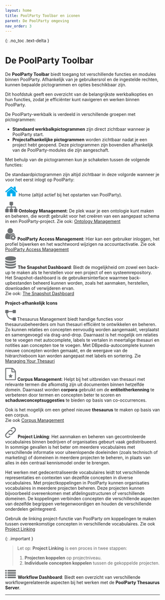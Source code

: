 ```yaml
---
layout: home
title: PoolParty Toolbar en iconen
parent: De PoolParty omgeving
nav_order: 3
---
```


{: .no_toc .text-delta }

<script>
{% include js/custom.js %}
</script>

<!-- Overlay (only once) -->
<div id="overlay" 
     style="display: none; 
            position: fixed; 
            top: 0; 
            left: 0; 
            width: 100%; 
            height: 100%; 
            background: rgba(0, 0, 0, 0.8); 
            justify-content: center; 
            align-items: center; 
            z-index: 1000;">
  
  <img id="zoomImage" 
       alt="Zoomed Image" 
       style="max-width: 90%; 
              max-height: 90%; 
              cursor: zoom-out;" 
       onclick="closeZoom()" />
</div>


# De PoolParty Toolbar

De **PoolParty Toolbar** biedt toegang tot verschillende functies en modules binnen PoolParty. Afhankelijk van je gebruikersrol en de ingestelde rechten, kunnen bepaalde pictogrammen en opties beschikbaar zijn.  

Dit hoofdstuk geeft een overzicht van de belangrijkste werkbalkopties en hun functies, zodat je efficiënter kunt navigeren en werken binnen PoolParty.


De PoolParty-werkbalk is verdeeld in verschillende groepen met pictogrammen:  

- **Standaard werkbalkpictogrammen** zijn direct zichtbaar wanneer je PoolParty start.  
- **Projectafhankelijke pictogrammen** worden zichtbaar nadat je een project hebt geopend. Deze pictogrammen zijn bovendien afhankelijk van de PoolParty-modules die zijn aangeschaft.  


Met behulp van de pictogrammen kun je schakelen tussen de volgende functies:

De standaardpictogrammen zijn altijd zichtbaar in deze volgorde wanneer je voor het eerst inlogt op PoolParty:

![Image](../home-icon.png) Home (altijd actief bij het opstarten van PoolParty).

![Image](../../icons/ontology-icon.png) **Ontology Management**: De plek waar je een ontologie kunt maken en beheren, die wordt gebruikt voor het creëren van een aangepast schema in een PoolParty-project.
 Zie ook: [Ontology Management](https://help.poolparty.biz/en/user-guide-for-knowledge-engineers/advanced-features/ontology-management.html)  

![Image](../../icons/access-icon.png) **PoolParty Access Management**: Hier kan een gebruiker inloggen, het profiel bijwerken en het wachtwoord wijzigen na accountactivatie.
 Zie ook [PoolParty Access Management](https://help.poolparty.biz/en/user-guide-for-knowledge-engineers/basic-features/poolparty-access-management.html)

![Image](../../icons/snapshot-icon.png) **The Snapshot Dashboard**: Biedt de mogelijkheid om zowel een back-up te maken als te herstellen voor een project of een systeemrepository. Het Snapshot-dashboard is de gebruikersinterface waarmee back-upbestanden beheerd kunnen worden, zoals het aanmaken, herstellen, downloaden of verwijderen ervan.  
 Zie ook: [The Snapshot Dashboard](https://help.poolparty.biz/en/user-guide-for-knowledge-engineers/advanced-features/advanced-poolparty-configuration/the-snapshot-dashboard.html)

**Project-afhankelijk Icons**

![Image](../../icons/thesaurus-icon.png) Thesaurus Management biedt handige functies voor thesaurusbeheerders om hun thesauri efficiënt te ontwikkelen en beheren. Zo kunnen relaties en concepten eenvoudig worden aangemaakt, verplaatst en samengevoegd via drag-and-drop. Daarnaast is het mogelijk om relaties toe te voegen met autocomplete, labels te vertalen in meertalige thesauri en notities aan concepten toe te voegen. Met DBpedia-autocomplete kunnen nieuwe concepten worden gemaakt, en de weergave van de hiërarchieboom kan worden aangepast met labels en sortering. Zie [Managing Your Thesauri](https://help.poolparty.biz/en/user-guide-for-knowledge-engineers/basic-features/managing-your-thesauri.html)

![Image](../../icons/corpus-icon.png) **Corpus Management**: Helpt bij het uitbreiden van thesauri met relevante termen die afkomstig zijn uit documenten binnen hetzelfde domein.
Daarnaast worden **corpora** gebruikt om de **entiteitherkenning** te verbeteren door termen en concepten beter te scoren en **schaduwconceptsuggesties** te bieden op basis van co-occurrences.  

Ook is het mogelijk om een geheel nieuwe **thesaurus** te maken op basis van een corpus.  
Zie ook [Corpus Management](https://help.poolparty.biz/en/user-guide-for-knowledge-engineers/advanced-features/corpus-management---overview.html)

![Image](../../icons/project-linking-icon.png) **Project Linking**: Het aanmaken en beheren van gecontroleerde vocabulaires binnen bedrijven of organisaties gebeurt vaak gedistribueerd.
In sommige gevallen is het beter om meerdere vocabulaires met verschillende informatie voor uiteenlopende doeleinden (zoals technisch of marketing) of domeinen in meerdere projecten te beheren, in plaats van alles in één centraal kennismodel onder te brengen.

Het werken met gedecentraliseerde vocabulaires leidt tot verschillende representaties en contexten van dezelfde concepten in diverse vocabulaires. Met projectkoppelingen in PoolParty kunnen organisaties vocabulaires in meerdere projecten beheren. Deze projecten kunnen bijvoorbeeld overeenkomen met afdelingsstructuren of verschillende domeinen. De koppelingen verbinden concepten die verschillende aspecten van dezelfde begrippen vertegenwoordigen en houden de verschillende onderdelen geïntegreerd.

Gebruik de linking project-functie van PoolParty om koppelingen te maken tussen overeenkomstige concepten in verschillende vocabulaires. Zie ook [Project Linking](https://help.poolparty.biz/en/user-guide-for-knowledge-engineers/advanced-features/advanced-poolparty-configuration/linking-poolparty-projects.html)

{: .important }
> Let op: **Project Linking** is een proces in twee stappen:  
> 1. **Projecten koppelen** op projectniveau.  
> 2. **Individuele concepten koppelen** tussen de gekoppelde projecten.

![Image](../../icons/workflow-icon.png) **Workflow Dashboard**: Biedt een overzicht van verschillende workflowgerelateerde aspecten bij het werken met de **PoolParty Thesaurus Server**.





----

